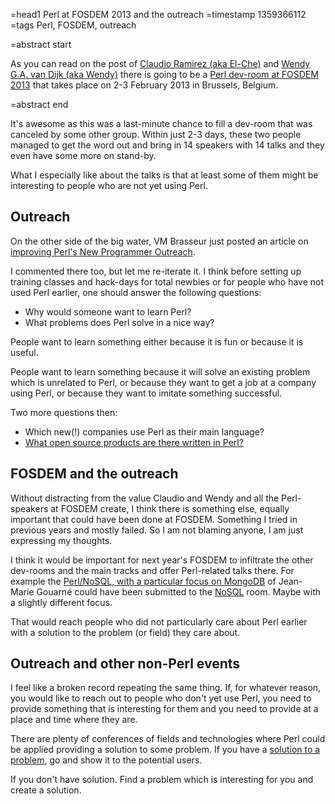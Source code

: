 =head1 Perl at FOSDEM 2013 and the outreach
=timestamp 1359366112
=tags Perl, FOSDEM, outreach

=abstract start

As you can read on the post of
<a href="https://nxadm.wordpress.com/2013/01/28/perlfosdem2012_wewill_be_there/">Claudio Ramirez (aka El-Che)</a>
and <a href="http://wendyga.wordpress.com/2013/01/27/15/">Wendy G.A. van Dijk (aka Wendy)</a> there is going to
be a <a href="https://fosdem.org/2013/schedule/track/perl/">Perl dev-room at FOSDEM 2013</a> that takes place on 2-3
February 2013 in Brussels, Belgium.

=abstract end

It's awesome as this was a last-minute chance to fill a dev-room that was canceled by some other group.
Within just 2-3 days, these two people managed to get the word out and bring in 14 speakers with 14 talks and they even
have some more on stand-by.

What I especially like about the talks is that at least some of them might be interesting to people
who are not yet using Perl.

<h2>Outreach</h2>

On the other side of the big water, VM Brasseur just posted an article on
<a href="http://anonymoushash.vmbrasseur.com/2013/01/22/improving-perls-new-programmer-outreach/">improving Perl's New Programmer Outreach</a>.

I commented there too, but let me re-iterate it. I think before setting up training classes and hack-days for total
newbies or for people who have not used Perl earlier, one should answer the following questions:
<ul>
<li>Why would someone want to learn Perl?</li>
<li>What problems does Perl solve in a nice way?</li>
</ul>

People want to learn something either because it is fun or because it is useful.

People want to learn something because it will solve an existing problem which is unrelated to
Perl, or because they want to get a job at a company using Perl, or because they want to
imitate something successful.

Two more questions then:

<ul>
<li>Which new(!) companies use Perl as their main language?</li>
<li><a href="/perl-based-open-source-products.html">What open source products are there written in Perl?</a></li>
</ul>


<h2>FOSDEM and the outreach</h2>

Without distracting from the value Claudio and Wendy and all the Perl-speakers at FOSDEM create,
I think there is something else, equally important that could have been done at FOSDEM.
Something I tried in previous years and mostly failed. So I am not blaming anyone, I am just expressing my thoughts.

I think it would be important for next year's FOSDEM to infiltrate the other dev-rooms and the main tracks and
offer Perl-related talks there. For example the
<a href="https://fosdem.org/2013/schedule/event/perl_nosql_mongodb/">Perl/NoSQL, with a particular focus on MongoDB</a>
of Jean-Marie Gouarné could have been submitted to the <a href="https://fosdem.org/2013/schedule/track/nosql/">NoSQL</a>
room. Maybe with a slightly different focus.

That would reach people who did not particularly care about Perl earlier with a solution to the problem (or field) they care about.

<h2>Outreach and other non-Perl events</h2>

I feel like a broken record repeating the same thing. If, for whatever reason, you would like to reach out to people
who don't yet use Perl, you need to provide something that is interesting for them and you need to provide at a place
and time where they are.

There are plenty of conferences of fields and technologies where Perl could be applied providing a solution to some
problem. If you have a <a href="/perl-based-open-source-products.html">solution to a problem</a>, go and show it
to the potential users.

If you don't have solution. Find a problem which is interesting for you and create a solution.

